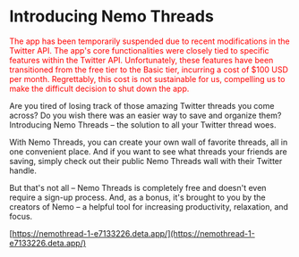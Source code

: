 # Introducing Nemo Threads

<font color="red">The app has been temporarily suspended due to recent modifications in the Twitter API. The app's core functionalities were closely tied to specific features within the Twitter API. Unfortunately, these features have been transitioned from the free tier to the Basic tier, incurring a cost of $100 USD per month. Regrettably, this cost is not sustainable for us, compelling us to make the difficult decision to shut down the app.
</font>

Are you tired of losing track of those amazing Twitter threads you come across? Do you wish there was an easier way to save and organize them? Introducing Nemo Threads – the solution to all your Twitter thread woes.

With Nemo Threads, you can create your own wall of favorite threads, all in one convenient place. And if you want to see what threads your friends are saving, simply check out their public Nemo Threads wall with their Twitter handle.

But that's not all – Nemo Threads is completely free and doesn't even require a sign-up process. And, as a bonus, it's brought to you by the creators of Nemo – a helpful tool for increasing productivity, relaxation, and focus.

[https://nemothread-1-e7133226.deta.app/](https://nemothread-1-e7133226.deta.app/)
